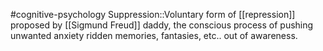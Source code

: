 #cognitive-psychology 
Suppression::Voluntary form of [[repression]] proposed by [[Sigmund Freud]] daddy, the conscious process of pushing unwanted anxiety ridden memories, fantasies, etc.. out of awareness.
<!--SR:!2024-04-13,4,230-->